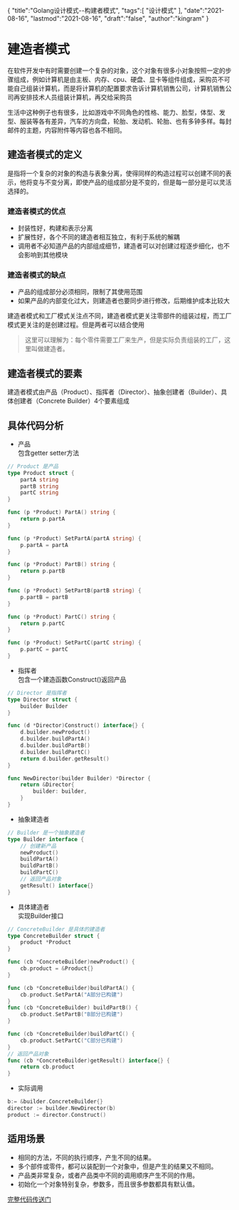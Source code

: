 {
  "title":"Golang设计模式--构建者模式",
  "tags":[
    "设计模式"
  ],
  "date":"2021-08-16",
  "lastmod":"2021-08-16",
  "draft":"false",
  "author":"kingram"
}

# 建造者模式

在软件开发中有时需要创建一个复杂的对象，这个对象有很多小对象按照一定的步骤组成，例如计算机是由主板、内存、cpu、硬盘、显卡等组件组成，采购员不可能自己组装计算机，而是将计算机的配置要求告诉计算机销售公司，计算机销售公司再安排技术人员组装计算机，再交给采购员

生活中这种例子也有很多，比如游戏中不同角色的性格、能力、脸型，体型、发型、服装等各有差异，汽车的方向盘，轮胎、发动机、轮胎、也有多钟多样。每封邮件的主题，内容附件等内容也各不相同。

## 建造者模式的定义
是指将一个复杂的对象的构造与表象分离，使得同样的构造过程可以创建不同的表示，他将变与不变分离，即使产品的组成部分是不变的，但是每一部分是可以灵活选择的。

### 建造者模式的优点
- 封装性好，构建和表示分离
- 扩展性好，各个不同的建造者相互独立，有利于系统的解耦
- 调用者不必知道产品的内部组成细节，建造者可以对创建过程逐步细化，也不会影响到其他模块

### 建造者模式的缺点
- 产品的组成部分必须相同，限制了其使用范围
- 如果产品的内部变化过大，则建造者也要同步进行修改，后期维护成本比较大

建造者模式和工厂模式关注点不同，建造者模式更关注零部件的组装过程，而工厂模式更关注的是创建过程。但是两者可以结合使用

> 这里可以理解为：每个零件需要工厂来生产，但是实际负责组装的工厂，这里叫做建造者。

## 建造者模式的要素
建造者模式由产品（Product）、指挥者（Director）、抽象创建者（Builder）、具体创建者（Concrete Builder）4个要素组成


## 具体代码分析
- 产品  
包含getter setter方法
```go
// Product 是产品 
type Product struct {
	partA string
	partB string
	partC string
}

func (p *Product) PartA() string {
	return p.partA
}

func (p *Product) SetPartA(partA string) {
	p.partA = partA
}

func (p *Product) PartB() string {
	return p.partB
}

func (p *Product) SetPartB(partB string) {
	p.partB = partB
}

func (p *Product) PartC() string {
	return p.partC
}

func (p *Product) SetPartC(partC string) {
	p.partC = partC
}
```
- 指挥者   
包含一个建造函数Construct()返回产品
```go
// Director 是指挥者
type Director struct {
	builder Builder
}

func (d *Director)Construct() interface{} {
	d.builder.newProduct()
	d.builder.buildPartA()
	d.builder.buildPartB()
	d.builder.buildPartC()
	return d.builder.getResult()
}

func NewDirector(builder Builder) *Director {
	return &Director{
		builder: builder,
	}
}
```
- 抽象建造者
```go
// Builder 是一个抽象建造者
type Builder interface {
	// 创建新产品
	newProduct()
	buildPartA()
	buildPartB()
	buildPartC()
	// 返回产品对象
	getResult() interface{}
}
```
- 具体建造者   
实现Builder接口
```go
// ConcreteBuilder 是具体的建造者
type ConcreteBuilder struct {
	product *Product
}

func (cb *ConcreteBuilder)newProduct() {
	cb.product = &Product{}
}

func (cb *ConcreteBuilder)buildPartA() {
	cb.product.SetPartA("A部分已构建")
}
func (cb *ConcreteBuilder) buildPartB() {
	cb.product.SetPartB("B部分已构建")
}

func (cb *ConcreteBuilder)buildPartC() {
	cb.product.SetPartC("C部分已构建")
}
// 返回产品对象
func (cb *ConcreteBuilder)getResult() interface{} {
	return cb.product
}
```
- 实际调用
```go
b:= &builder.ConcreteBuilder{}
director := builder.NewDirector(b)
product := director.Construct()
```

## 适用场景
- 相同的方法，不同的执行顺序，产生不同的结果。
- 多个部件或零件，都可以装配到一个对象中，但是产生的结果又不相同。
- 产品类非常复杂，或者产品类中不同的调用顺序产生不同的作用。
- 初始化一个对象特别复杂，参数多，而且很多参数都具有默认值。

[完整代码传送门](https://github.com/K1ngram4/my-design-parttern)